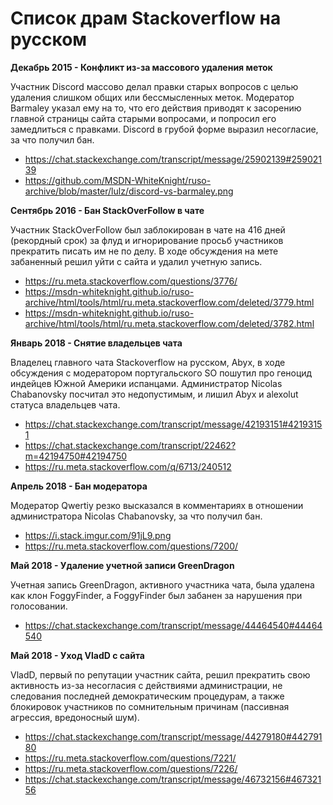 # Список драм Stackoverflow на русском

**Декабрь 2015 - Конфликт из-за массового удаления меток**

Участник Discord массово делал правки старых вопросов с целью удаления слишком общих или бессмысленных меток. Модератор Barmaley указал ему на то, что его действия приводят к засорению главной страницы сайта старыми вопросами, и попросил его замедлиться с правками. Discord в грубой форме выразил несогласие, за что получил бан.
- https://chat.stackexchange.com/transcript/message/25902139#25902139
- https://github.com/MSDN-WhiteKnight/ruso-archive/blob/master/lulz/discord-vs-barmaley.png

**Сентябрь 2016 - Бан StackOverFollow в чате**

Участник StackOverFollow был заблокирован в чате на 416 дней (рекордный срок) за флуд и игнорирование просьб участников прекратить писать им не по делу. В ходе обсуждения на мете забаненный решил уйти с сайта и удалил учетную запись.
- https://ru.meta.stackoverflow.com/questions/3776/
- https://msdn-whiteknight.github.io/ruso-archive/html/tools/html/ru.meta.stackoverflow.com/deleted/3779.html
- https://msdn-whiteknight.github.io/ruso-archive/html/tools/html/ru.meta.stackoverflow.com/deleted/3782.html

**Январь 2018 - Снятие владельцев чата**

Владелец главного чата Stackoverflow на русском, Abyx, в ходе обсуждения с модератором португальского SO пошутил про геноцид индейцев Южной Америки испанцами. Администратор Nicolas Chabanovsky посчитал это недопустимым, и лишил Abyx и alexolut статуса владельцев чата.
- https://chat.stackexchange.com/transcript/message/42193151#42193151
- https://chat.stackexchange.com/transcript/22462?m=42194750#42194750
- https://ru.meta.stackoverflow.com/q/6713/240512

**Апрель 2018 - Бан модератора**

Модератор Qwertiy резко высказался в комментариях в отношении администратора Nicolas Chabanovsky, за что получил бан.
- https://i.stack.imgur.com/91jL9.png
- https://ru.meta.stackoverflow.com/questions/7200/

**Май 2018 - Удаление учетной записи GreenDragon**

Учетная запись GreenDragon, активного участника чата, была удалена как клон FoggyFinder, а FoggyFinder был забанен за нарушения при голосовании.
- https://chat.stackexchange.com/transcript/message/44464540#44464540

**Май 2018 - Уход VladD с сайта**

VladD, первый по репутации участник сайта, решил прекратить свою активность из-за несогласия с действиями администрации, не следования последней демократическим процедурам, а также блокировок участников по сомнительным причинам (пассивная агрессия, вредоносный шум).
- https://chat.stackexchange.com/transcript/message/44279180#44279180
- https://ru.meta.stackoverflow.com/questions/7221/
- https://ru.meta.stackoverflow.com/questions/7226/
- https://chat.stackexchange.com/transcript/message/46732156#46732156
